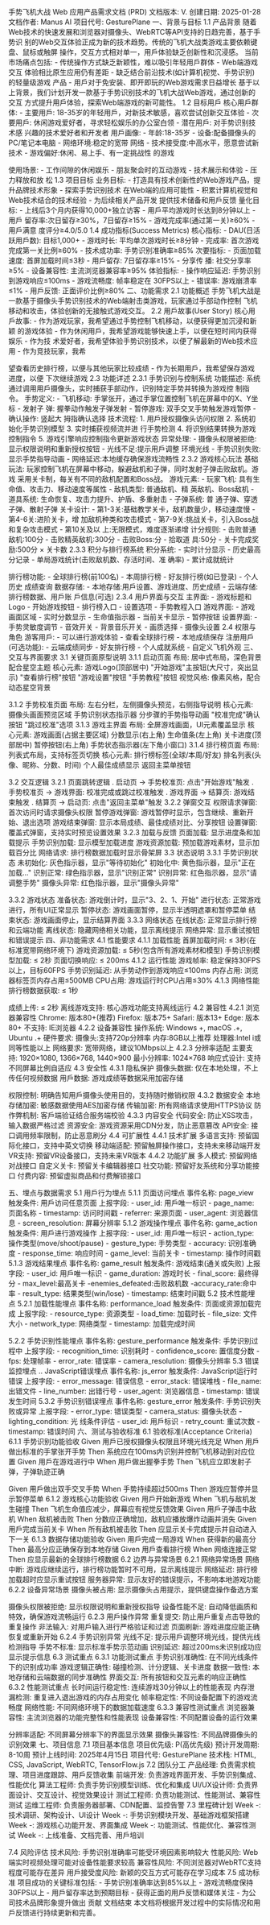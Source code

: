  手势⻜机大战 Web 应用产品需求文档 (PRD)
 文档版本: V .  创建日期: 2025-01-28 文档作者: Manus AI 项目代号: GesturePlane
  一、背景与目标
 1.1 产品背景
随着Web技术的快速发展和浏览器对摄像头、WebRTC等API支持的日趋完善，基于手势识 别的Web交互体验正成为新的技术趋势。传统的⻜机大战类游戏主要依赖键盘、鼠标或触屏 操作，交互方式相对单一，用戶体验缺乏创新性和沉浸感。
当前市场痛点包括: - 传统操作方式缺乏新颖性，难以吸引年轻用戶群体 - Web端游戏交互 体验相比原生应用仍有差距 - 缺乏结合前沿技术(如计算机视觉、手势识别)的轻量级游戏 产品 - 用戶对于免安装、即开即玩的Web游戏需求日益增⻓
基于以上背景，我们计划开发一款基于手势识别技术的⻜机大战Web游戏，通过创新的交互 方式提升用戶体验，探索Web端游戏的新可能性。
1.2 目标用戶
核心用戶群体: - 主要用戶: 18-35岁的年轻用戶，对新技术敏感，喜欢尝试创新交互体验 - 次要用戶: 休闲游戏爱好者，寻求轻松娱乐的办公室白领 - 潜在用戶: 对手势识别技术感 兴趣的技术爱好者和开发者
用戶画像: - 年龄:18-35岁 - 设备:配备摄像头的PC/笔记本电脑 - 网络环境:稳定的宽带 网络 - 技术接受度:中高水平，愿意尝试新技术 - 游戏偏好:休闲、易上手、有一定挑战性 的游戏

 使用场景: - 工作间隙的休闲娱乐 - 朋友聚会时的互动游戏 - 技术展示和体验 - 压力释放和放 松
1.3 项目目标
业务目标: - 打造具有技术创新性的Web游戏产品，提升品牌技术形象 - 探索手势识别技术 在Web端的应用可能性 - 积累计算机视觉和Web技术结合的技术经验 - 为后续相关产品开发 提供技术储备和用戶反馈
量化目标: - 上线后3个月内获得10,000+独立访客 - 用戶平均游戏时⻓达到8分钟以上 - 用戶 留存率:次日留存≥30%，7日留存≥15% - 游戏完成率(通过第一关)≥60% - 用戶满意 度评分≥4.0/5.0
1.4 成功指标(Success Metrics)
核心指标: - DAU(日活跃用戶数): 目标1,000+ - 游戏时⻓: 平均单次游戏时⻓≥8分钟 -
完成率: 首次游戏完成第一关比例≥60% - 技术成功率: 手势识别准确率≥85% 次要指标: - ⻚面加载速度: 首屏加载时间≤3秒 - 用戶留存: 7日留存率≥15% - 分享传
播: 社交分享率≥5% - 设备兼容性: 主流浏览器兼容率≥95%
体验指标: - 操作响应延迟: 手势识别到游戏响应≤100ms - 游戏流畅度: 帧率稳定在 30FPS以上 - 错误率: 游戏崩溃率≤1% - 用戶反馈: 正面评价比例≥80%
  二、功能需求
 2.1 功能概述
手势⻜机大战是一款基于摄像头手势识别技术的Web端射击类游戏，玩家通过手部动作控制 ⻜机移动和攻击，体验创新的无接触式游戏交互。
2.2 用戶故事(User Story)
核心用戶故事: - 作为游戏玩家，我希望通过手势控制⻜机移动，以便获得更加沉浸和新颖 的游戏体验 - 作为休闲用戶，我希望游戏能够快速上手，以便在短时间内获得娱乐 - 作为技 术爱好者，我希望体验手势识别技术，以便了解最新的Web技术应用 - 作为竞技玩家，我希

 望查看历史排行榜，以便与其他玩家比较成绩 - 作为⻓期用戶，我希望保存游戏进度，以便 下次继续游戏
2.3 功能详述
2.3.1 手势识别与控制系统
功能描述: 系统通过调用用戶摄像头，实时捕获手部动作，识别特定手势并转换为游戏控 制指令。
手势定义: - ⻜机移动: 手掌张开，通过手掌位置控制⻜机在屏幕中的X、Y坐标 - 发射子 弹: 握拳动作触发子弹发射 - 暂停游戏: 双手交叉手势触发游戏暂停 - 确认操作: 竖起大 拇指确认选择
技术流程: 1. 用戶授权摄像头访问权限 2. 系统初始化手势识别模型 3. 实时捕获视频流并进 行手势检测 4. 将识别结果转换为游戏控制指令 5. 游戏引擎响应控制指令更新游戏状态
异常处理: - 摄像头权限被拒绝:显示权限说明和重新授权按钮 - 光线不足:提示用戶调整 环境光线 - 手势识别失败:显示手势指导动画 - 网络延迟:本地缓存确保游戏流畅性
2.3.2 游戏核心玩法
基础玩法: 玩家控制⻜机在屏幕中移动，躲避敌机和子弹，同时发射子弹击败敌机。游戏
采用关卡制，每关有不同的敌机配置和Boss战。
游戏元素: - 玩家⻜机: 具有生命值、攻击力、移动速度等属性 - 敌机类型: 普通敌机、精 英敌机、Boss敌机 - 道具系统: 生命恢复、攻击力提升、护盾、多重射击 - 子弹系统: 普 通子弹、穿透子弹、散射子弹
关卡设计: - 第1-3关:基础教学关卡，敌机数量少，移动速度慢 - 第4-6关:进阶关卡，增 加敌机种类和攻击模式 - 第7-9关:挑战关卡，引入Boss战和复杂攻击模式 - 第10关及以 上:无限模式，难度逐渐递增
计分规则: - 击败普通敌机:100分 - 击败精英敌机:300分 - 击败Boss:    分 - 拾取道 具:50分 - 关卡完成奖励:500分 × 关卡数
2.3.3 积分与排行榜系统
积分系统: - 实时计分显示 - 历史最高分记录 - 单局游戏统计(击败敌机数、存活时间、准 确率) - 累计成就统计

 排行榜功能: - 全球排行榜(前100名) - 本周排行榜 - 好友排行榜(如已登录) - 个人历史 成绩查询
数据存储: - 本地存储:用戶设置、游戏进度、历史成绩 - 云端存储:排行榜数据、用戶账 戶信息(可选)
2.3.4 用戶界面与交互
主界面: - 游戏标题和Logo - 开始游戏按钮 - 排行榜入口 - 设置选项 - 手势教程入口 游戏界面: - 游戏画面区域 - 实时分数显示 - 生命值指示器 - 当前关卡显示 - 暂停按钮 设置界面: - 手势灵敏度调节 - 音效开关 - 背景音乐开关 - 画质选择 - 摄像头设置
2.4 权限与⻆色
游客用戶: - 可以进行游戏体验 - 查看全球排行榜 - 本地成绩保存 注册用戶(可选功能): - 云端成绩同步 - 好友排行榜 - 个人成就系统 - 自定义⻜机外观
  三、交互与界面要求
 3.1 关键⻚面原型说明 3.1.1 启动⻚面
布局: 居中式布局，深色背景配合星空主题 核心元素:
游戏Logo(顶部居中) "开始游戏"主按钮(大尺寸，突出显示) "查看排行榜"按钮
"游戏设置"按钮
"手势教程"按钮
视觉⻛格: 像素⻛格，配合动态星空背景

 3.1.2 手势校准⻚面
布局: 左右分栏，左侧摄像头预览，右侧指导说明 核心元素:
摄像头画面预览区域
手势识别状态指示器
分步骤的手势指导动画 "校准完成"确认按钮 "跳过校准"选项
3.1.3 游戏主界面
布局: 全屏游戏画面，UI元素覆盖显示 核心元素: 游戏画面(占据主要区域) 分数显示(右上⻆) 生命值条(左上⻆) 关卡进度(顶部居中) 暂停按钮(右上⻆) 手势状态指示器(左下⻆小窗口)
3.1.4 排行榜⻚面
布局: 列表式布局，支持标签⻚切换 核心元素: 排行榜标签(全球/本周/好友) 排名列表(头像、昵称、分数、时间) 个人最佳成绩显示
返回主菜单按钮

 3.2 交互逻辑 3.2.1 ⻚面跳转逻辑
 . 启动⻚ → 手势校准⻚: 点击"开始游戏"触发
 . 手势校准⻚ → 游戏界面: 校准完成或跳过校准触发
 . 游戏界面 → 结算⻚: 游戏结束触发
 . 结算⻚ → 启动⻚: 点击"返回主菜单"触发
3.2.2 弹窗交互
权限请求弹窗: 首次访问时请求摄像头权限
暂停游戏弹窗: 游戏暂停时显示，包含继续、重新开始、退出选项 游戏结束弹窗: 显示本局成绩、最佳成绩对比、分享按钮 设置弹窗: 覆盖式弹窗，支持实时预览设置效果
3.2.3 加载与反馈
⻚面加载: 显示进度条和加载提示 手势识别加载: 显示模型加载进度 游戏资源加载: 预加载游戏素材，显示加载百分比 网络请求: 排行榜数据加载时显示⻣架屏
3.3 状态说明 3.3.1 手势识别状态
未初始化: 灰色指示器，显示"等待初始化" 初始化中: ⻩色指示器，显示"正在加载..." 识别正常: 绿色指示器，显示"识别正常" 识别异常: 红色指示器，显示"请调整手势" 摄像头异常: 红色指示器，显示"摄像头异常"

 3.3.2 游戏状态
准备状态: 游戏倒计时，显示"3、2、1、开始" 进行状态: 正常游戏进行，所有UI正常显示 暂停状态: 游戏画面暂停，显示半透明遮罩和暂停菜单 结束状态: 游戏画面停止，显示结算界面
3.3.3 网络状态
在线状态: 正常显示排行榜和云端功能 离线状态: 隐藏网络相关功能，显示离线提示 网络异常: 显示重试按钮和错误提示
  四、非功能需求
 4.1 性能要求 4.1.1 加载性能
首屏加载时间: ≤ 3秒(在标准宽带网络环境下) 游戏资源加载: ≤ 5秒(包含所有游戏素材和模型) 手势识别模型加载: ≤ 2秒
⻚面切换响应: ≤ 200ms
4.1.2 运行性能
游戏帧率: 稳定保持30FPS以上，目标60FPS 手势识别延迟: 从手势动作到游戏响应≤100ms 内存占用: 浏览器标签⻚内存占用≤500MB CPU占用: 游戏运行时CPU占用≤30%
4.1.3 网络性能 排行榜数据获取: ≤ 1秒

 成绩上传: ≤ 2秒
离线游戏支持: 核心游戏功能支持离线运行
4.2 兼容性
4.2.1 浏览器兼容性
Chrome: 版本80+(推荐) Firefox: 版本75+
Safari: 版本13+
Edge: 版本80+
不支持: IE浏览器 4.2.2 设备兼容性
操作系统: Windows   +, macOS   .  +, Ubuntu   .  + 硬件要求:
摄像头:支持720p分辨率
内存:8GB以上推荐
处理器:Intel i 或同等性能以上 网络要求: 宽带网络，建议10Mbps以上
4.2.3 分辨率适配
主要支持: 1920×1080, 1366×768, 1440×900 最小分辨率: 1024×768
响应式设计: 支持不同屏幕比例自适应
4.3 安全性 4.3.1 隐私保护
摄像头数据: 仅在本地处理，不上传任何视频数据 用戶数据: 游戏成绩等数据采用加密存储

 权限控制: 明确告知用戶摄像头使用目的，支持随时撤销权限 4.3.2 数据安全
本地存储加密: 敏感数据使用AES加密存储 传输加密: 所有网络请求使用HTTPS协议 防作弊机制: 客戶端验证结合服务端校验
4.3.3 内容安全
代码安全: 防止XSS攻击，输入数据严格过滤 资源安全: 游戏资源采用CDN分发，防止恶意篡改 API安全: 接口调用频率限制，防止恶意刷分
4.4 可扩展性 4.4.1 技术扩展
多语言支持: 预留国际化接口，支持中英文切换 移动端适配: 预留触屏操作接口，支持未来移动端开发 VR支持: 预留VR设备接口，支持未来VR版本
4.4.2 功能扩展
多人模式: 预留网络对战接口 自定义关卡: 预留关卡编辑器接口 社交功能: 预留好友系统和分享功能接口 付费内容: 预留虚拟商品和付费解锁接口
  
 五、埋点与数据需求
 5.1 用戶行为埋点 5.1.1 ⻚面访问埋点
事件名称: page_view
触发条件: 用戶访问任意⻚面
上报字段: - user_id: 用戶唯一标识 - page_name: ⻚面名称 - timestamp: 访问时间戳 - referrer: 来源⻚面 - user_agent: 浏览器信息 - screen_resolution: 屏幕分辨率
5.1.2 游戏操作埋点
事件名称: game_action
触发条件: 用戶进行游戏操作
上报字段: - user_id: 用戶唯一标识 - action_type: 操作类型(move/shoot/pause) - gesture_type: 手势类型 - accuracy: 识别准确度 - response_time: 响应时间 - game_level: 当前关卡 - timestamp: 操作时间戳
5.1.3 游戏结果埋点
事件名称: game_result
触发条件: 游戏结束(通关或失败)
上报字段: - user_id: 用戶唯一标识 - game_duration: 游戏时⻓ - final_score: 最终得分 - max_level:最高关卡 -enemies_defeated:击败敌机数 -accuracy_rate:命中率 - result_type: 结果类型(win/lose) - timestamp: 结束时间戳
5.2 技术性能埋点 5.2.1 加载性能埋点
事件名称: performance_load
触发条件: ⻚面或资源加载完成
上报字段: - resource_type: 资源类型 - load_time: 加载时⻓ - file_size: 文件大小 - network_type: 网络类型 - timestamp: 加载完成时间

 5.2.2 手势识别性能埋点
事件名称: gesture_performance
触发条件: 手势识别过程中
上报字段: - recognition_time: 识别耗时 - confidence_score: 置信度分数 - fps: 处理帧率 - error_rate: 错误率 - camera_resolution: 摄像头分辨率
5.3 错误监控埋点
 . .  JavaScript错误埋点
事件名称: js_error
触发条件: JavaScript运行时错误
上报字段: - error_message: 错误信息 - error_stack: 错误堆栈 - file_name: 出错文件 - line_number: 出错行号 - user_agent: 浏览器信息 - timestamp: 错误发生时间
5.3.2 手势识别错误埋点
事件名称: gesture_error
触发条件: 手势识别失败或异常
上报字段: - error_type: 错误类型 - camera_status: 摄像头状态 - lighting_condition: 光 线条件评估 - user_id: 用戶标识 - retry_count: 重试次数 - timestamp: 错误时间
  六、测试与验收标准
 6.1 验收标准(Acceptance Criteria) 6.1.1 手势识别功能验收
Given 用戶已授权摄像头权限且环境光线充足
When 用戶做出标准的手掌张开手势
Then 系统应在100ms内识别并控制⻜机移动到对应位置
Given 用戶在游戏进行中
When 用戶做出握拳手势
Then ⻜机应立即发射子弹，子弹轨迹正确

 Given 用戶做出双手交叉手势 When 手势持续超过500ms Then 游戏应暂停并显示暂停菜单
6.1.2 游戏核心功能验收
Given 用戶开始新游戏
When ⻜机与敌机发生碰撞
Then ⻜机生命值应减少，屏幕应有视觉反馈效果
Given 用戶子弹击中敌机
When 敌机被击败
Then 分数应正确增加，敌机应播放爆炸动画并消失
Given 用戶完成当前关卡
When 所有敌机被击败
Then 应显示关卡完成提示并自动进入下一关
6.1.3 数据存储功能验收
Given 用戶完成一局游戏
When 获得新的最高分
Then 最高分应正确保存到本地存储
Given 用戶查看排行榜
When 网络连接正常
Then 应显示最新的全球排行榜数据
6.2 边界与异常场景 6.2.1 网络异常场景
网络中断: 游戏应继续运行，排行榜功能暂时不可用，显示离线提示 网络延迟: 排行榜加载超时应显示重试按钮
服务器异常: 显示友好的错误提示，不影响本地游戏功能
6.2.2 设备异常场景
摄像头被占用: 显示摄像头占用提示，提供键盘操作备选方案

 摄像头权限被拒绝: 显示权限说明和重新授权指导 设备性能不足: 自动降低画质和特效，确保游戏流畅运行
6.2.3 用戶操作异常
重复提交: 防止用戶重复点击导致的重复操作 非法输入: 对用戶输入进行严格验证和过滤 ⻚面刷新: 游戏进度应能正确恢复或重新开始
6.2.4 手势识别异常
光线不足: 提示用戶调整环境光线，提供光线检测指导 手势不标准: 显示标准手势示范动画
识别延迟: 超过200ms未识别成功应显示提示信息
6.3 测试重点 6.3.1 功能测试重点
手势识别准确性: 在不同光线条件下的识别成功率 游戏逻辑正确性: 碰撞检测、计分逻辑、关卡进度 数据一致性: 本地存储和云端数据的同步准确性 界面交互: 所有按钮和交互元素的响应正确性
6.3.2 性能测试重点
⻓时间运行稳定性: 连续游戏30分钟以上的性能表现 内存泄漏检测: 重复进入退出游戏的内存占用变化 帧率稳定性: 不同设备配置下的游戏流畅度 网络性能: 不同网络环境下的数据加载速度
6.3.3 兼容性测试重点
浏览器兼容性: 主流浏览器的功能完整性和性能表现 设备兼容性: 不同配置设备的运行效果

 分辨率适配: 不同屏幕分辨率下的界面显示效果 摄像头兼容性: 不同品牌摄像头的识别效果
  七、项目信息
 7.1 项目基本信息
项目优先级: P (高优先级)
预计开发周期: 8-10周
预计上线时间: 2025年4月15日
项目代号: GesturePlane
技术栈: HTML , CSS , JavaScript, WebRTC, TensorFlow.js
7.2 团队分工
产品经理: 负责需求梳理、项目进度跟踪、用戶反馈收集 前端开发: 负责游戏界面开发、手势识别集成、性能优化 算法工程师: 负责手势识别模型训练、优化和集成 UI/UX设计师: 负责界面设计、交互设计、视觉效果设计 测试工程师: 负责功能测试、性能测试、兼容性测试 运维工程师: 负责服务器部署、CDN配置、监控告警
7.3 里程碑计划
Week  - : 技术调研、架构设计、UI设计
Week  - : 手势识别模块开发、基础游戏框架搭建 Week  - : 游戏核心功能开发、界面集成
Week  - : 功能测试、性能优化、兼容性测试 Week  -  : 上线准备、文档完善、用戶培训

 7.4 ⻛险评估
技术⻛险: 手势识别准确率可能受环境因素影响较大 性能⻛险: Web端实时视频处理可能对设备性能要求较高 兼容性⻛险: 不同浏览器对WebRTC支持程度可能存在差异 用戶接受度⻛险: 新颖的交互方式可能存在学习成本
7.5 成功标准
项目成功的关键标准包括: - 手势识别准确率达到85%以上 - 游戏流畅度保持30FPS以上 - 用戶留存率达到预期目标 - 获得正面的用戶反馈和媒体关注 - 为公司技术品牌形象提升做出 贡献
  文档结束
本文档将根据开发过程中的实际情况和用戶反馈进行持续更新和完善。

